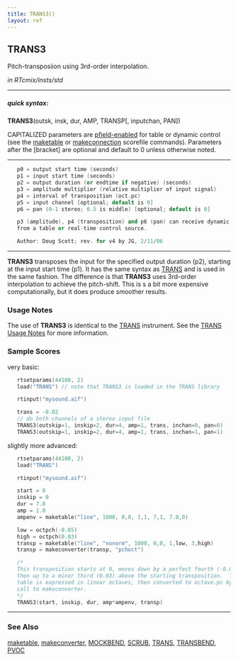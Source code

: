 ```yaml
---
title: TRANS3()
layout: ref
---
```


## TRANS3

Pitch-transposiion using 3rd-order interpolation.

*in RTcmix/insts/std*  
  

-----

##### quick syntax:

**TRANS3**(outsk, insk, dur, AMP, TRANSP\[, inputchan, PAN\])

CAPITALIZED parameters are [pfield-enabled](pfield-enabled.html) for
table or dynamic control (see the
[maketable](../scorefile/maketable.html) or
[makeconnection](../scorefile/makeconnection.html) scorefile
commands). Parameters after the \[bracket\] are optional and default to
0 unless otherwise noted.

-----

  

```cpp
   p0 = output start time (seconds)
   p1 = input start time (seconds)
   p2 = output duration (or endtime if negative) (seconds)
   p3 = amplitude multiplier (relative multiplier of input signal)
   p4 = interval of transposition (oct.pc)
   p5 = input channel [optional; default is 0]
   p6 = pan (0-1 stereo; 0.5 is middle) [optional; default is 0]

   p3 (amplitude), p4 (transposition) and p6 (pan) can receive dynamic updates
   from a table or real-time control source.

   Author: Doug Scott; rev. for v4 by JG, 2/11/06
```

  

-----

  
**TRANS3** transposes the input for the specified output duration (p2),
starting at the input start time (p1). It has the same syntax as
[TRANS](TRANS.html) and is used in the same fashion. The difference is
that **TRANS3** uses 3rd-order interpolation to achieve the pitch-shift.
This is s a bit more expensive computationally, but it does produce
smoother results.

### Usage Notes

The use of **TRANS3** is identical to the [TRANS](TRANS.html)
instrument. See the [TRANS Usage Notes](TRANS.html#usage_notes) for more
information.

### Sample Scores

very basic:

```cpp
   rtsetparams(44100, 2)
   load("TRANS") // note that TRANS3 is loaded in the TRANS library

   rtinput("mysound.aif")

   trans = -0.02
   // do both channels of a stereo input file
   TRANS3(outskip=1, inskip=2, dur=4, amp=1, trans, inchan=0, pan=0)
   TRANS3(outskip=1, inskip=2, dur=4, amp=1, trans, inchan=1, pan=1)
```

  
  
slightly more advanced:

```cpp
   rtsetparams(44100, 2)
   load("TRANS")

   rtinput("mysound.aif")

   start = 0
   inskip = 0
   dur = 7.8
   amp = 1.0
   ampenv = maketable("line", 1000, 0,0, 1,1, 7,1, 7.8,0)

   low = octpch(-0.05)
   high = octpch(0.03)
   transp = maketable("line", "nonorm", 1000, 0,0, 1,low, 3,high)
   transp = makeconverter(transp, "pchoct")

   /*
   This transposition starts at 0, moves down by a perfect fourth (-0.05),
   then up to a minor third (0.03) above the starting transposition.  The
   table is expressed in linear octaves, then converted to octave.pc by the
   call to makeconverter.
   */
   TRANS3(start, inskip, dur, amp*ampenv, transp)
```

  

-----

### See Also

[maketable](../scorefile/maketable.html),
[makeconverter](../scorefile/makeconverter.html),
[MOCKBEND](MOCKBEND.html), [SCRUB](SCRUB.html), [TRANS](TRANS.html),
[TRANSBEND](TRANSBEND.html), [PVOC](PVOC.html)
